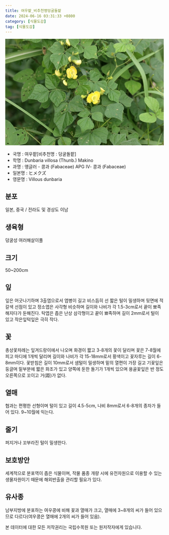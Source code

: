 ```yaml
---
title: 여우팥_비추천명덩굴돌팥
date: 2024-06-16 03:31:33 +0800
category: [식물도감]
tag: [식물도감]
---
```




![여우팥[비추천명 : 덩굴돌팥]](/assets/img/fileUpload/plants/basic/Leguminosae/Dunbaria/12260/12260_1_th2.JPG)
- 국명 : 여우팥[비추천명 : 덩굴돌팥]
- 학명 : Dunbaria villosa (Thunb.) Makino
- 과명 : 앵글러 - 콩과 (Fabaceae) APG Ⅳ- 콩과 (Fabaceae)
- 일본명 : ヒメクズ
- 영문명 : Villous dunbaria


## 분포
일본, 중국 / 전라도 및 경상도 이남
## 생육형
덩굴성 여러해살이풀
## 크기
50~200cm
## 잎
잎은 어긋나기하며 3출엽으로서 엽병이 길고 비스듬히 선 짧은 털이 밀생하며 뒷면에 적갈색 선점이 있고 정소엽은 사각형 비슷하며 길이와 나비가 각 1.5-3cm로서 끝이 뾰족해지다가 둔해진다. 탁엽은 좁은 난상 삼각형이고 끝이 뾰족하며 길이 2mm로서 털이 있고 작은잎턱잎은 극히 작다.
## 꽃
총상꽃차례는 잎겨드랑이에서 나오며 화경이 짧고 3-8개의 꽃이 달리며 꽃은 7-8월에 피고 마디에 1개씩 달리며 길이와 나비가 각 15-18mm로서 황색이고 꽃자루는 길이 6-8mm이다. 꽃받침은 길이 10mm로서 샘털이 밀생하며 밑의 열편이 가장 길고 기꽃잎은 둥글며 밑부분에 짧은 화조가 있고 양쪽에 둔한 돌기가 1개씩 있으며 용골꽃잎은 반 정도 오른쪽으로 꼬이고 거(距)가 없다.
## 열매
협과는 편평한 선형이며 털이 있고 길이 4.5-5cm, 나비 8mm로서 6-8개의 종자가 들어 있다. 9~10월에 익는다. 
## 줄기
퍼지거나 꼬부라진 털이 밀생한다.
## 보호방안
세계적으로 분포역이 좁은 식물이며, 작물 품종 개량 시에 유전자원으로 이용할 수 있는 생물자원이기 때문에 해외반출을 관리할 필요가 있다. 
## 유사종
남부지방에 분포하는 여우콩에 비해 꽃과 열매가 크고, 열매에 3~8개의 씨가 들어 있으므로 다르다(여우콩은 열매에 2개의 씨가 들어 있음).






본 데이터에 대한 모든 저작권리는 국립수목원 또는 원저작자에게 있습니다.
